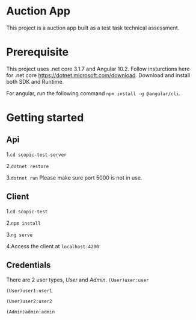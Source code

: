# Auction App
This project is a auction app built as a test task technical assessment.
# Prerequisite
This project uses .net core 3.1.7 and Angular 10.2.
Follow insturctions here for .net core https://dotnet.microsoft.com/download.
Download and install both SDK and Runtime.

For angular, run the following command `npm install -g @angular/cli`.

# Getting started

## Api
1.`cd scopic-test-server`

2.`dotnet restore`

3.`dotnet run`
Please make sure port 5000 is not in use.
## Client
1.`cd scopic-test`

2.`npm install`

3.`ng serve`

4.Access the client at `localhost:4200`

## Credentials
There are 2 user types, *User* and *Admin*.
`(User)user:user`

`(User)user1:user1`

`(User)user2:user2`

`(Admin)admin:admin`
